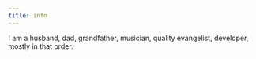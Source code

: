 ```yaml
---
title: info
---
```


I am a husband, dad, grandfather, musician, quality evangelist, developer, mostly in that order.
